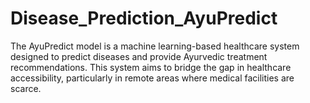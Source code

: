 # Disease_Prediction_AyuPredict
The AyuPredict model is a machine learning-based healthcare system designed to predict diseases and provide Ayurvedic treatment recommendations. This system aims to bridge the gap in healthcare accessibility, particularly in remote areas where medical facilities are scarce. 

